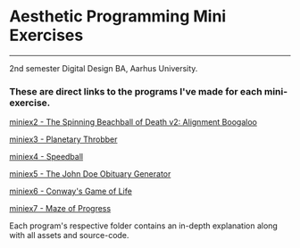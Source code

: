 # Aesthetic Programming Mini Exercises
---
2nd semester Digital Design BA, Aarhus University.

### These are direct links to the programs I've made for each mini-exercise.
[miniex2 - The Spinning Beachball of Death v2: Alignment Boogaloo](https://magnusjmj.github.io/APME/miniex2)

[miniex3 - Planetary Throbber](https://magnusjmj.github.io/APME/miniex3)

[miniex4 - Speedball](https://magnusjmj.github.io/APME/miniex4)

[miniex5 - The John Doe Obituary Generator](https://magnusjmj.github.io/APME/miniex5)

[miniex6 - Conway's Game of Life](https://magnusjmj.github.io/APME/miniex6)

[miniex7 - Maze of Progress](https://magnusjmj.github.io/APME/miniex7)

Each program's respective folder contains an in-depth explanation along with all assets and source-code.
